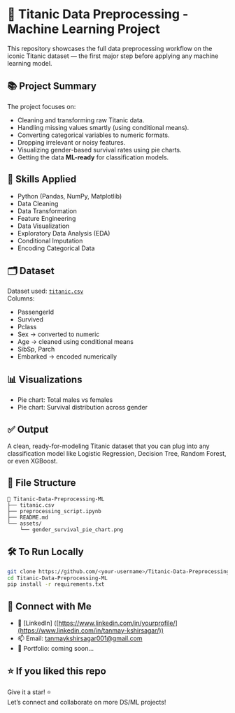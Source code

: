 # 🚢 Titanic Data Preprocessing - Machine Learning Project

This repository showcases the full data preprocessing workflow on the iconic Titanic dataset — the first major step before applying any machine learning model.

## 📚 Project Summary

The project focuses on:
- Cleaning and transforming raw Titanic data.
- Handling missing values smartly (using conditional means).
- Converting categorical variables to numeric formats.
- Dropping irrelevant or noisy features.
- Visualizing gender-based survival rates using pie charts.
- Getting the data **ML-ready** for classification models.

## 🧠 Skills Applied

- Python (Pandas, NumPy, Matplotlib)
- Data Cleaning
- Data Transformation
- Feature Engineering
- Data Visualization
- Exploratory Data Analysis (EDA)
- Conditional Imputation
- Encoding Categorical Data

## 🗂️ Dataset

Dataset used: [`titanic.csv`](https://www.kaggle.com/c/titanic/data)  
Columns:
- PassengerId
- Survived
- Pclass
- Sex → converted to numeric
- Age → cleaned using conditional means
- SibSp, Parch
- Embarked → encoded numerically

## 📊 Visualizations

- Pie chart: Total males vs females
- Pie chart: Survival distribution across gender

## ✅ Output

A clean, ready-for-modeling Titanic dataset that you can plug into any classification model like Logistic Regression, Decision Tree, Random Forest, or even XGBoost.

## 📎 File Structure

```
📁 Titanic-Data-Preprocessing-ML
├── titanic.csv
├── preprocessing_script.ipynb
├── README.md
└── assets/
    └── gender_survival_pie_chart.png
```

## 🛠️ To Run Locally

```bash
git clone https://github.com/<your-username>/Titanic-Data-Preprocessing-ML.git
cd Titanic-Data-Preprocessing-ML
pip install -r requirements.txt
```

## 🤝 Connect with Me

- 💼 [LinkedIn] ([https://www.linkedin.com/in/yourprofile/](https://www.linkedin.com/in/tanmay-kshirsagar/))
- 📫 Email: tanmaykshirsagar001@gmail.com
- 🧠 Portfolio: coming soon...

## ⭐ If you liked this repo

Give it a star! ⭐  
Let’s connect and collaborate on more DS/ML projects!
